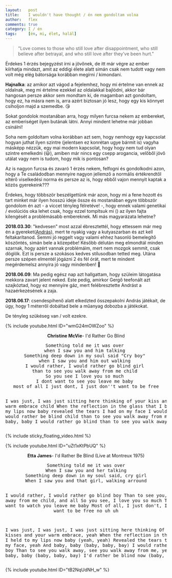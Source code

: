 ```yaml
---
layout:   post
title:    I wouldn't have thought / én nem gondoltam volna
author:   flex
comments: true
category: I / én
tags:     [én, mi, élet, halál]
---
```


> "Love comes to those who still love after disappointment, who still believe after betrayal, and who still love after they’ve been hurt."

Érdekes 1 érzés bejegyzést írni a jövőnek, de itt már végre az ember kiírhatja mindazt, amit az eddigi élete alatt simán csak nem tudott vagy nem volt még elég bátorsága korábban megírni / kimondani.

**Hajnalka**: az amikor azt vágod a fejelemhez, hogy mi értelme van ennek az oldalnak, meg mi értelme ezekkel az oldalakkal bajlódni, akkor bár hangosan persze akkor sem mondtam ki, de magamban azt gondoltam, hogy ez, ha másra nem is, arra azért biztosan jó lesz, hogy egy kis könnyet csiholjon majd a szemedbe. 😘

Sokat gondolok mostanában arra, hogy milyen furcsa nekem az embereket, az emberiséget ilyen butának látni. Annyi mindent lehetne már jobban csinálni!

Soha nem goldoltam volna korábban azt sem, hogy nemhogy egy kapcsolat hogyan juthat ilyen szintre (jelentsen ez konrétan ugye bármit is) vagyha másképp nézzük, egy mai modern kapcsolat, hogy hogy nem tud olyan szintre emelkedni (😃), amiben már nincs egy csepp arogancia, velőből jövő utálat vagy nem is tudom, hogy mik is pontosan?

Az is nagyon furcsa és zavaró 1 érzés nekem, felfogni és gondolkodni azon, hogy a Te családodban mennyire nagyon jellemző a normális értékrendtől eltérő viselkedési norma és persze az is, hogy ebből vajon mennyit kaptak a közös gyerekeink??? 

Érdekes, hogy többször beszélgettünk már azon, hogy mi a fene hozott és tart minket már ilyen hosszú ideje össze és mostanában egyre többször gondolom én azt - a viccet tényleg félretéve! -, hogy ennek valami genetikai / evolúciós oka lehet csak, hogy ezzel tompítsuk mi () az ilyen fajta kilengését a problémásabb embereknek. Mi más magyarázata lehetne?

**2018.03.30**: "kedvesen" most azzal ébresztettél, hogy ettessem már meg én a gyereket([András](https://andras.fleischmann.hu/)), mert te nyakig vagy a kutyaszarban és azt kell feltakarítanod. Semmi jó reggelt vagy valami ehhez hasonló bemelegítő köszöntés, simán bele a közepébe! Később délután meg elmondtál minden szarnak, hogy azért vannak problémáim, mert nem mozgok semmit, csak döglök. Ezt is persze a szokásos kedves stílusodban tetted meg. Utána persze szépen elmentél jógázni 2 és fél órát, mert te mindent megérdemelsz annyira jó vagy mindenben! 👸

**2018.06.09**: Ma pedig egész nap azt hallgattam, hogy szüleim látogatása mekkora zavart jelent neked. Este pedig, amirkor Gergő teefonált azt szajkóztad, hogy ez mennyire gáz, mert felébresztette Andrást a hazaérkezésének a zaja.

**2018.06.17**: csendespihenő alatt elkedzted összepakolni András játékait, de úgy, hogy 1 méterről dobáltad bele a műanyag dobozba a játékokat.

De tényleg szükéseg van / volt ezekre.

{% include youtube.html ID="wmG24mOWZoo" %}

<!-- break -->

<p><center><b>Christine McVie</b>- I'd Rather Go Blind</center></p>

<center><pre>
Something told me it was over 
when I saw you and him talking 
Something deep down in my soul said "Cry boy" 
when I saw you and him out walking 
I would rather, I would rather go blind girl 
than to see you walk away from me child 
So you see I love you so much 
I dont want to see you leave me baby 
most of all I just dont, I just don''t want to be free

I was just, I was just sitting here thinking 
of your kiss and your warm embrace child 
When the reflection in the glass 
that I been held to my lips now baby 
revealed the tears I had on my face 
I would rather, I would rather be blind child 
than to see you walk away from me 
Baby, baby, baby I would rather go blind 
than to see you walk away from me
</pre></center>

<div class="sticky_floating_video"></div>
{% include sticky_floating_video.html %}

{% include youtube.html ID="uZt1xKtPbUQ" %}

<p><center><b>Etta James</b>- I'd Rather Be Blind (Live at Montreux 1975)</center></p>

<center><pre>
Something told me it was over
When I saw you and her talking
Something deep down in my soul said, cry girl
When I saw you and that girl, walking arround

I would rather, I would rather go blind boy
Than to see you, walk away from me child, and all
So you see, I love you so much
That I don't want to watch you leave me baby
Most of all, I just don't, I just don't want to be free no uh uh

I was just, I was just, I was just sitting here thinking
Of your kisses and your warm embrace, yeah
When the reflection in the glass that I held to my lips now baby (yeah, yeah)
Revealed the tears that was on my face, yeah
And baby, baby (baby, baby, bay) I would rather be blind boy 
Than to see you walk away, see you walk away from me, yeah
Baby, baby, baby (baby, baby, bay) I'd rather be blind now (baby, baby, bay)
</pre></center>

{% include youtube.html ID="tB2NqUdNH_w" %}